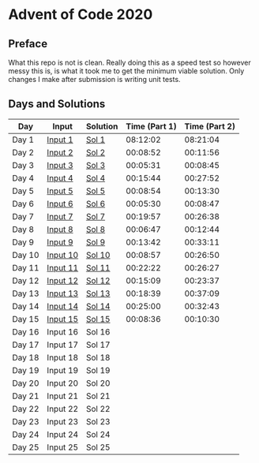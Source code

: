 # Advent of Code 2020

## Preface

What this repo is not is clean. 
Really doing this as a speed test so however messy this is, is what it took me to get the minimum viable solution. Only changes I make after submission is writing unit tests.

## Days and Solutions
| Day    | Input | Solution | Time (Part 1) | Time (Part 2) |
| ------ | ----- | -------- | ------------- | ------------- | 
| Day 1  | [Input 1](https://github.com/sirNikolai/AdventOfCode2020/blob/master/src/main/resources/Day1.txt)   | [Sol 1](https://github.com/sirNikolai/AdventOfCode2020/blob/master/src/main/java/io/github/sirnikolai/days/Day1.java)   | 08:12:02 | 08:21:04 | 
| Day 2  | [Input 2](https://github.com/sirNikolai/AdventOfCode2020/blob/master/src/main/resources/Day2.txt)   | [Sol 2](https://github.com/sirNikolai/AdventOfCode2020/blob/master/src/main/java/io/github/sirnikolai/days/Day2.java)   | 00:08:52 | 00:11:56 | 
| Day 3  | [Input 3](https://github.com/sirNikolai/AdventOfCode2020/blob/master/src/main/resources/Day3.txt)   | [Sol 3](https://github.com/sirNikolai/AdventOfCode2020/blob/master/src/main/java/io/github/sirnikolai/days/Day3.java)   | 00:05:31 | 00:08:45 |
| Day 4  | [Input 4](https://github.com/sirNikolai/AdventOfCode2020/blob/master/src/main/resources/Day4.txt)   | [Sol 4](https://github.com/sirNikolai/AdventOfCode2020/blob/master/src/main/java/io/github/sirnikolai/days/Day4.java)   | 00:15:44 | 00:27:52 |
| Day 5  | [Input 5](https://github.com/sirNikolai/AdventOfCode2020/blob/master/src/main/resources/Day5.txt)   | [Sol 5](https://github.com/sirNikolai/AdventOfCode2020/blob/master/src/main/java/io/github/sirnikolai/days/Day5.java)   | 00:08:54 | 00:13:30 |
| Day 6  | [Input 6](https://github.com/sirNikolai/AdventOfCode2020/blob/master/src/main/resources/Day6.txt)   | [Sol 6](https://github.com/sirNikolai/AdventOfCode2020/blob/master/src/main/java/io/github/sirnikolai/days/Day6.java)   | 00:05:30 | 00:08:47 | 
| Day 7  | [Input 7](https://github.com/sirNikolai/AdventOfCode2020/blob/master/src/main/resources/Day7.txt)   | [Sol 7](https://github.com/sirNikolai/AdventOfCode2020/blob/master/src/main/java/io/github/sirnikolai/days/Day7.java)   | 00:19:57 | 00:26:38 | 
| Day 8  | [Input 8](https://github.com/sirNikolai/AdventOfCode2020/blob/master/src/main/resources/Day8.txt)   | [Sol 8](https://github.com/sirNikolai/AdventOfCode2020/blob/master/src/main/java/io/github/sirnikolai/days/Day8.java)   | 00:06:47 | 00:12:44 |  
| Day 9  | [Input 9](https://github.com/sirNikolai/AdventOfCode2020/blob/master/src/main/resources/Day9.txt)   | [Sol 9](https://github.com/sirNikolai/AdventOfCode2020/blob/master/src/main/java/io/github/sirnikolai/days/Day9.java)   | 00:13:42 | 00:33:11 |  
| Day 10 | [Input 10](https://github.com/sirNikolai/AdventOfCode2020/blob/master/src/main/resources/Day10.txt) | [Sol 10](https://github.com/sirNikolai/AdventOfCode2020/blob/master/src/main/java/io/github/sirnikolai/days/Day10.java) | 00:08:57 | 00:26:50 | 
| Day 11 | [Input 11](https://github.com/sirNikolai/AdventOfCode2020/blob/master/src/main/resources/Day11.txt) | [Sol 11](https://github.com/sirNikolai/AdventOfCode2020/blob/master/src/main/java/io/github/sirnikolai/days/Day11.java) | 00:22:22 | 00:26:27 |
| Day 12 | [Input 12](https://github.com/sirNikolai/AdventOfCode2020/blob/master/src/main/resources/Day12.txt) | [Sol 12](https://github.com/sirNikolai/AdventOfCode2020/blob/master/src/main/java/io/github/sirnikolai/days/Day12.java) | 00:15:09 | 00:23:37 |
| Day 13 | [Input 13](https://github.com/sirNikolai/AdventOfCode2020/blob/master/src/main/resources/Day13.txt) | [Sol 13](https://github.com/sirNikolai/AdventOfCode2020/blob/master/src/main/java/io/github/sirnikolai/days/Day13.java) | 00:18:39 | 00:37:09 |
| Day 14 | [Input 14](https://github.com/sirNikolai/AdventOfCode2020/blob/master/src/main/resources/Day14.txt) | [Sol 14](https://github.com/sirNikolai/AdventOfCode2020/blob/master/src/main/java/io/github/sirnikolai/days/Day14.java) | 00:25:00 | 00:32:43 |
| Day 15 | [Input 15](https://github.com/sirNikolai/AdventOfCode2020/blob/master/src/main/resources/Day15.txt) | [Sol 15](https://github.com/sirNikolai/AdventOfCode2020/blob/master/src/main/java/io/github/sirnikolai/days/Day15.java) | 00:08:36 | 00:10:30 |
| Day 16 | Input 16 | Sol 16 |               |               | 
| Day 17 | Input 17 | Sol 17 |               |               |
| Day 18 | Input 18 | Sol 18 |               |               |
| Day 19 | Input 19 | Sol 19 |               |               |
| Day 20 | Input 20 | Sol 20 |               |               |
| Day 21 | Input 21 | Sol 21 |               |               | 
| Day 22 | Input 22 | Sol 22 |               |               |
| Day 23 | Input 23 | Sol 23 |               |               |
| Day 24 | Input 24 | Sol 24 |               |               |
| Day 25 | Input 25 | Sol 25 |               |               |
